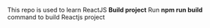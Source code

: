 This repo is used to learn ReactJS
**Build project**
Run **npm run build** command to build Reactjs project
